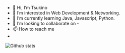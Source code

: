 - 👋 Hi, I’m Tsukino
- 👀 I’m interested in Web Development & Networking.
- 🌱 I’m currently learning Java, Javascript, Python.
- 💞️ I’m looking to collaborate on -
- 📫 How to reach me 
- 
![Github stats](https://github-readme-stats.vercel.app/api?username=TsukinoDesu)

<!---
TsukinoDesu/TsukinoDesu is a ✨ special ✨ repository because its `README.md` (this file) appears on your GitHub profile.
You can click the Preview link to take a look at your changes.
--->
